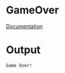 # GameOver

[Documentation](../../../docs/Chapter1/GameOver/GameOver2.0/)

# Output
```txt
Game Over!
```